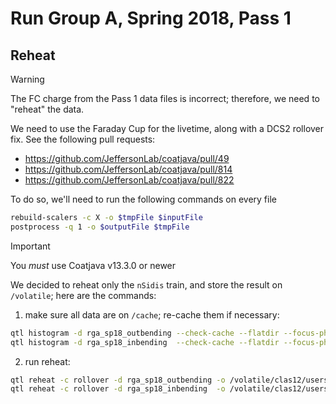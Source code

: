 # Run Group A, Spring 2018, Pass 1

## Reheat

> [!WARNING]
> The FC charge from the Pass 1 data files is incorrect; therefore, we need to "reheat" the data.

We need to use the Faraday Cup for the livetime, along with a DCS2 rollover fix. See the following pull requests:
- https://github.com/JeffersonLab/coatjava/pull/49
- https://github.com/JeffersonLab/coatjava/pull/814
- https://github.com/JeffersonLab/coatjava/pull/822

To do so, we'll need to run the following commands on every file
```bash
rebuild-scalers -c X -o $tmpFile $inputFile
postprocess -q 1 -o $outputFile $tmpFile
```

> [!IMPORTANT]
> You _must_ use Coatjava v13.3.0 or newer

We decided to reheat only the `nSidis` train, and store the result on `/volatile`; here are the commands:

1. make sure all data are on `/cache`; re-cache them if necessary:
```bash
qtl histogram -d rga_sp18_outbending --check-cache --flatdir --focus-physics /cache/clas12/rg-a/production/recon/spring2018/10.59gev/torus+1/pass1/dst/train/nSidis
qtl histogram -d rga_sp18_inbending  --check-cache --flatdir --focus-physics /cache/clas12/rg-a/production/recon/spring2018/10.59gev/torus-1/pass1/train/nSidis
```

2. run reheat:
```bash
qtl reheat -c rollover -d rga_sp18_outbending -o /volatile/clas12/users/$LOGNAME/reheat/rga_sp18_outbending -i /cache/clas12/rg-a/production/recon/spring2018/10.59gev/torus+1/pass1/dst/train/nSidis
qtl reheat -c rollover -d rga_sp18_inbending  -o /volatile/clas12/users/$LOGNAME/reheat/rga_sp18_inbending  -i /cache/clas12/rg-a/production/recon/spring2018/10.59gev/torus-1/pass1/train/nSidis
```

<!-- FIXME: the rest of this is copied from fa18 notes

## Run monitoring

> [!IMPORTANT]
> Check any run-dependent settings in `qa-physics/monitorRead.groovy`, such as beam energy.

We will use the `nSidis` train.

First make sure all skim files are cached:
```bash
qtl histogram -d rga_fa18_inbending_nSidis  --check-cache --flatdir --focus-physics /cache/clas12/rg-a/production/recon/fall2018/torus-1/pass2/main/train/nSidis
qtl histogram -d rga_fa18_outbending_nSidis --check-cache --flatdir --focus-physics /cache/clas12/rg-a/production/recon/fall2018/torus+1/pass2/train/nSidis
```
then run monitoring
```bash
qtl histogram -d rga_fa18_inbending_nSidis  --submit --flatdir --focus-physics /cache/clas12/rg-a/production/recon/fall2018/torus-1/pass2/main/train/nSidis
qtl histogram -d rga_fa18_outbending_nSidis --submit --flatdir --focus-physics /cache/clas12/rg-a/production/recon/fall2018/torus+1/pass2/train/nSidis
```

## Double check that we have all the runs

> [!IMPORTANT]
> In case any runs disappeared from `/cache` while running monitoring, be sure to cross check the output
> runs with those from `/mss`

## Make timelines

Make the timelines:
```bash
bin/qtl physics -d rga_fa18_inbending_nSidis -p rga/pass2/fa18/qa
bin/qtl physics -d rga_fa18_outbending_nSidis -p rga/pass2/fa18/qa
```
-->
